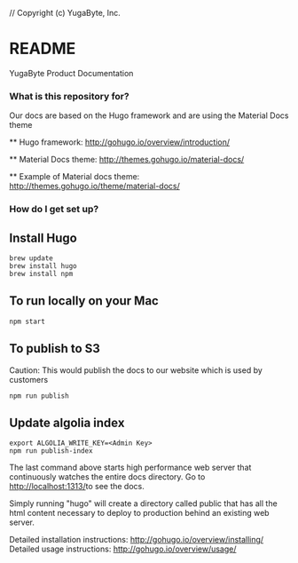 // Copyright (c) YugaByte, Inc.

# README #

YugaByte Product Documentation

### What is this repository for? ###


Our docs are based on the Hugo framework and are using the Material Docs theme

** Hugo framework: http://gohugo.io/overview/introduction/

** Material Docs theme: http://themes.gohugo.io/material-docs/

** Example of Material docs theme: http://themes.gohugo.io/theme/material-docs/


### How do I get set up? ###

## Install Hugo ##
```
brew update
brew install hugo
brew install npm
```

## To run locally on your Mac ## 
```
npm start
```

## To publish to S3 ##
Caution: This would publish the docs to our website which is used by customers
```
npm run publish
```

## Update algolia index ##
```
export ALGOLIA_WRITE_KEY=<Admin Key>
npm run publish-index
```
The last command above starts high performance web server that continuously watches the entire docs directory. Go to [http://localhost:1313/](http://localhost:1313/)to see the docs.

Simply running "hugo" will create a directory called public that has all the html content necessary to deploy to production behind an existing web server.

Detailed installation instructions: http://gohugo.io/overview/installing/
Detailed usage instructions: http://gohugo.io/overview/usage/
